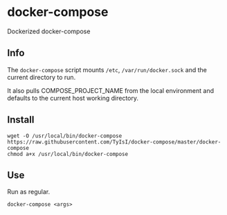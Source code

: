 # docker-compose

Dockerized docker-compose

## Info

The `docker-compose` script mounts `/etc`, `/var/run/docker.sock` and the current directory to run.

It also pulls COMPOSE_PROJECT_NAME from the local environment and defaults to the current host working directory.

## Install

```
wget -O /usr/local/bin/docker-compose https://raw.githubusercontent.com/TyIsI/docker-compose/master/docker-compose
chmod a+x /usr/local/bin/docker-compose
```

## Use

Run as regular.

```
docker-compose <args>
```
